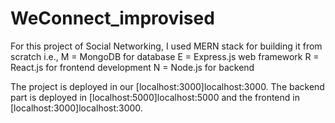 # WeConnect_improvised

For this project of Social Networking, I used MERN stack for building it from scratch i.e., 
M = MongoDB for database
E = Express.js web framework
R = React.js for frontend development
N = Node.js for backend

The project is deployed in our [localhost:3000]localhost:3000. 
The backend part is deployed in [localhost:5000]localhost:5000 and the frontend in [localhost:3000]localhost:3000.
